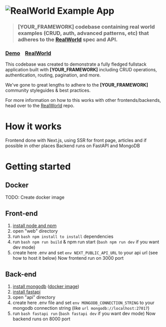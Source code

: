 # ![RealWorld Example App](logo.png)

> ### [YOUR_FRAMEWORK] codebase containing real world examples (CRUD, auth, advanced patterns, etc) that adheres to the [RealWorld](https://github.com/gothinkster/realworld) spec and API.


### [Demo](https://demo.realworld.build/)&nbsp;&nbsp;&nbsp;&nbsp;[RealWorld](https://github.com/gothinkster/realworld)


This codebase was created to demonstrate a fully fledged fullstack application built with **[YOUR_FRAMEWORK]** including CRUD operations, authentication, routing, pagination, and more.

We've gone to great lengths to adhere to the **[YOUR_FRAMEWORK]** community styleguides & best practices.

For more information on how to this works with other frontends/backends, head over to the [RealWorld](https://github.com/gothinkster/realworld) repo.


# How it works

Frontend done with Next.js, using SSR for front page, articles and if possible in other places
Backend runs on FastAPI and MongoDB

# Getting started

## Docker
TODO: Create docker image

## Front-end

1. [install node and npm](https://nodejs.org/en/download)
2. open "web" directory
3. run ```bash npm install to install``` dependencies
4. run ```bash npm run build``` & npm run start (```bash npm run dev``` if you want dev mode)
5. create here .env and set ```env NEXT_PUBLIC_API_URL``` to your api url (see how to host it below)
Now frontend run on 3000 port

## Back-end

1. [install mongodb](https://www.mongodb.com/docs/manual/installation/) ([docker image](https://hub.docker.com/r/mongodb/mongodb-community-server))
2. [install fastapi](https://fastapi.tiangolo.com/#installation)
3. open "api" directory
4. create here .env file and set ```env MONGODB_CONNECTION_STRING``` to your mongodb connection string (like ```url mongodb://localhost:27017```)
5. run ```bash fastapi run``` (```bash fastapi dev``` if you want dev mode)
Now backend runs on 8000 port
